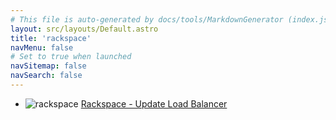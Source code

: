 ```yaml
---
# This file is auto-generated by docs/tools/MarkdownGenerator (index.js)
layout: src/layouts/Default.astro
title: 'rackspace'
navMenu: false
# Set to true when launched
navSitemap: false
navSearch: false
---
```


<ul>

<li>

![rackspace](https://i.octopus.com/library/step-templates/rackspace.png) [Rackspace - Update Load Balancer](/integrations/rackspace/rackspace-update-load-balancer)

</li>
        
</ul>
